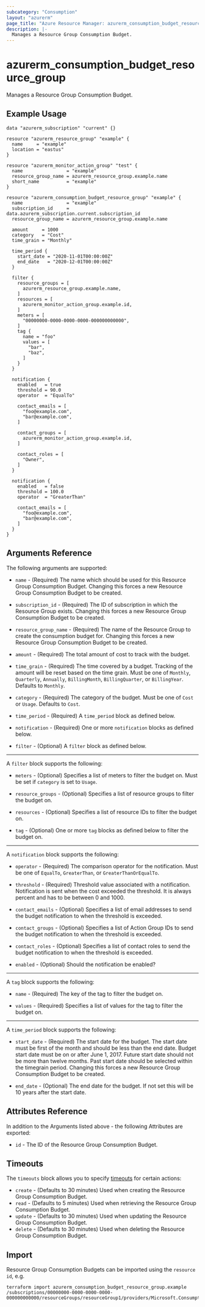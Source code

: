 ```yaml
---
subcategory: "Consumption"
layout: "azurerm"
page_title: "Azure Resource Manager: azurerm_consumption_budget_resource_group"
description: |-
  Manages a Resource Group Consumption Budget.
---
```


# azurerm_consumption_budget_resource_group

Manages a Resource Group Consumption Budget.

## Example Usage

```hcl
data "azurerm_subscription" "current" {}

resource "azurerm_resource_group" "example" {
  name     = "example"
  location = "eastus"
}

resource "azurerm_monitor_action_group" "test" {
  name                = "example"
  resource_group_name = azurerm_resource_group.example.name
  short_name          = "example"
}

resource "azurerm_consumption_budget_resource_group" "example" {
  name                = "example"
  subscription_id     = data.azurerm_subscription.current.subscription_id
  resource_group_name = azurerm_resource_group.example.name

  amount     = 1000
  category   = "Cost"
  time_grain = "Monthly"

  time_period {
    start_date = "2020-11-01T00:00:00Z"
    end_date   = "2020-12-01T00:00:00Z"
  }

  filter {
    resource_groups = [
      azurerm_resource_group.example.name,
    ]
    resources = [
      azurerm_monitor_action_group.example.id,
    ]
    meters = [
      "00000000-0000-0000-0000-000000000000",
    ]
    tag {
      name = "foo"
      values = [
        "bar",
        "baz",
      ]
    }
  }

  notification {
    enabled   = true
    threshold = 90.0
    operator  = "EqualTo"

    contact_emails = [
      "foo@example.com",
      "bar@example.com",
    ]

    contact_groups = [
      azurerm_monitor_action_group.example.id,
    ]

    contact_roles = [
      "Owner",
    ]
  }

  notification {
    enabled   = false
    threshold = 100.0
    operator  = "GreaterThan"

    contact_emails = [
      "foo@example.com",
      "bar@example.com",
    ]
  }
}
```

## Arguments Reference

The following arguments are supported:

* `name` - (Required) The name which should be used for this Resource Group Consumption Budget. Changing this forces a new Resource Group Consumption Budget to be created.

* `subscription_id` - (Required) The ID of subscription in which the Resource Group exists. Changing this forces a new Resource Group Consumption Budget to be created.

* `resource_group_name` - (Required) The name of the Resource Group to create the consumption budget for. Changing this forces a new Resource Group Consumption Budget to be created.

* `amount` - (Required) The total amount of cost to track with the budget.

* `time_grain` - (Required) The time covered by a budget. Tracking of the amount will be reset based on the time grain. Must be one of `Monthly`, `Quarterly`, `Annually`, `BillingMonth`, `BillingQuarter`, or `BillingYear`. Defaults to `Monthly`.

* `category` - (Required) The category of the budget. Must be one of `Cost` or `Usage`. Defaults to `Cost`.

* `time_period` - (Required) A `time_period` block as defined below.

* `notification` - (Required) One or more `notification` blocks as defined below.

* `filter` - (Optional) A `filter` block as defined below.

---

A `filter` block supports the following:

* `meters` - (Optional) Specifies a list of meters to filter the budget on. Must be set if `category` is set to `Usage`.

* `resource_groups` - (Optional) Specifies a list of resource groups to filter the budget on.

* `resources` - (Optional) Specifies a list of resource IDs to filter the budget on.

* `tag` - (Optional) One or more `tag` blocks as defined below to filter the budget on.

---

A `notification` block supports the following:

* `operator` - (Required) The comparison operator for the notification. Must be one of `EqualTo`, `GreaterThan`, or `GreaterThanOrEqualTo`.

* `threshold` - (Required) Threshold value associated with a notification. Notification is sent when the cost exceeded the threshold. It is always percent and has to be between 0 and 1000.

* `contact_emails` - (Optional) Specifies a list of email addresses to send the budget notification to when the threshold is exceeded.

* `contact_groups` - (Optional) Specifies a list of Action Group IDs to send the budget notification to when the threshold is exceeded.

* `contact_roles` - (Optional) Specifies a list of contact roles to send the budget notification to when the threshold is exceeded.

* `enabled` - (Optional) Should the notification be enabled?

---

A `tag` block supports the following:

* `name` - (Required) The key of the tag to filter the budget on.

* `values` - (Required) Specifies a list of values for the tag to filter the budget on.

---

A `time_period` block supports the following:

* `start_date` - (Required) The start date for the budget. The start date must be first of the month and should be less than the end date. Budget start date must be on or after June 1, 2017. Future start date should not be more than twelve months. Past start date should be selected within the timegrain period. Changing this forces a new Resource Group Consumption Budget to be created.

* `end_date` - (Optional) The end date for the budget. If not set this will be 10 years after the start date.

## Attributes Reference

In addition to the Arguments listed above - the following Attributes are exported: 

* `id` - The ID of the Resource Group Consumption Budget.

## Timeouts

The `timeouts` block allows you to specify [timeouts](https://www.terraform.io/docs/configuration/resources.html#timeouts) for certain actions:

* `create` - (Defaults to 30 minutes) Used when creating the Resource Group Consumption Budget.
* `read` - (Defaults to 5 minutes) Used when retrieving the Resource Group Consumption Budget.
* `update` - (Defaults to 30 minutes) Used when updating the Resource Group Consumption Budget.
* `delete` - (Defaults to 30 minutes) Used when deleting the Resource Group Consumption Budget.

## Import

Resource Group Consumption Budgets can be imported using the `resource id`, e.g.

```shell
terraform import azurerm_consumption_budget_resource_group.example /subscriptions/00000000-0000-0000-0000-000000000000/resourceGroups/resourceGroup1/providers/Microsoft.Consumption/budgets/resourceGroup1
```

